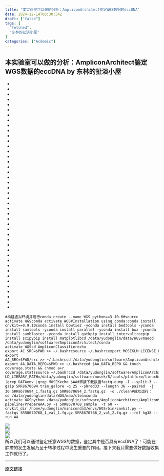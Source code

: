 ```yaml
---
title: "本实验室可以做的分析：AmpliconArchitect鉴定WGS数据的eccDNA"
date: 2024-12-14T00:30:54Z
draft: ["false"]
tags: [
  "fetched",
  "东林的扯淡小屋"
]
categories: ["Acdemic"]
---
```

本实验室可以做的分析：AmpliconArchitect鉴定WGS数据的eccDNA by 东林的扯淡小屋
------
<div><section><section><ul><li><li><li><li><li><li><li><li><li><li><li><li><li><li><li><li><li><li><li><li><li><li><li><li><li><li><li><li><li><li><li><li><li><li><li><li><li><li><li><li><li><li><li><li></ul><pre data-lang="swift"><code><span leaf=""><span>#构建虚拟环境并进行</span></span></code><code><span leaf=""><span>conda create </span><span>--</span><span>name </span><span>WGS</span><span> python</span><span>==</span><span>3.10</span><span>.</span><span>6</span></span></code><code><span leaf=""><span>#source activate </span><span>WGS</span></span></code><code><span leaf=""><span>conda activate </span><span>WGS</span></span></code><code><span leaf=""><span>#</span><span>Installation</span><span> using conda:</span></span></code><code><span leaf=""><span>conda install cnvkit</span><span>==</span><span>0.9</span><span>.</span><span>10</span></span></code><code><span leaf=""><span>conda install bowtie2 </span><span>-</span><span>y</span></span></code><code><span leaf=""><span>conda install bedtools </span><span>-</span><span>y</span></span></code><code><span leaf=""><span>conda install samtools </span><span>-</span><span>y</span></span></code><code><span leaf=""><span>conda install parallel </span><span>-</span><span>y</span></span></code><code><span leaf=""><span>conda install bwa </span><span>-</span><span>y</span></span></code><code><span leaf=""><span>conda install samblaster </span><span>-</span><span>y</span></span></code><code><span leaf=""><span>conda install gatk</span></span></code><code><span leaf=""><span>pip install intervaltree</span></span></code><code><span leaf=""><span>pip install scipy</span></span></code><code><span leaf=""><span>pip install matplotlib</span></span></code><code><span leaf=""><span>cd </span><span>/data/</span><span>yudonglin</span><span>/data/</span><span>WGS</span><span>/mao</span></span></code><code><span leaf=""><span>cd /data</span><span>/yudonglin/</span><span>software</span><span>/AmpliconArchitect/</span></span></code><code><span leaf=""><span>conda activate </span><span>WGS</span></span></code><code><span leaf=""><span>cd </span><span>AmpliconClassifier</span></span></code><code><span leaf=""><span>echo export </span><span>AC_SRC</span><span>=</span><span>$PWD</span><span> </span><span>&gt;&gt;</span><span> </span><span>~/</span><span>.bashrc</span></span></code><code><span leaf=""><span>source </span><span>~/</span><span>.bashrc</span></span></code><code><span leaf=""><span>export </span><span>MOSEKLM_LICENSE_FILE</span><span>=/</span><span>data</span><span>/yudonglin/</span><span>software</span><span>/AmpliconArchitect/</span><span> </span><span>&gt;&gt;</span><span> </span><span>~/</span><span>.bashrc </span><span>&amp;&amp;</span><span> source </span><span>~/</span><span>.bashrc</span></span></code><code><span leaf=""><span>cd </span><span>/data/</span><span>yudonglin</span><span>/software/</span><span>AmpliconArchitect</span><span>/</span></span></code><code><span leaf=""><span>echo export AA_SRC=$PWD/src </span><span>&gt;&gt;</span><span> </span><span>~/</span><span>.bashrc</span></span></code><code><span leaf=""><span>cd </span><span>/data/</span><span>yudonglin</span><span>/software/</span><span>AmpliconArchitect</span><span>/data_repo</span></span></code><code><span leaf=""><span>echo export AA_DATA_REPO=$PWD &gt;&gt; ~/.bashrc</span></span></code><code><span leaf=""><span>cd </span><span>$AA_DATA_REPO</span><span> </span><span>&amp;&amp;</span><span> touch coverage.stats </span><span>&amp;&amp;</span><span> chmod a</span><span>+</span><span>r coverage.stats</span></span></code><code><span leaf=""><span>source </span><span>~/</span><span>.bashrc</span></span></code><code><span leaf=""><span>cd </span><span>/data/</span><span>yudonglin</span><span>/software/</span><span>AmpliconArchitect</span></span></code><code><span leaf=""><span>AA</span><span>=/</span><span>data</span><span>/yudonglin/</span><span>software</span><span>/AmpliconArchitect/</span><span>docker</span><span>/run_aa_docker.sh</span></span></code><code><span leaf=""><span>export LD_LIBRARY_PATH=/data</span><span>/yudonglin/</span><span>software</span><span>/mosek/</span><span>8</span><span>/tools/</span><span>platform</span><span>/linux64x86/</span><span>bin:</span><span>$LD_LIBRARY_PATH</span><span>&gt;&gt;</span><span> </span><span>~/</span><span>.bashrc </span><span>&amp;&amp;</span><span> source </span><span>~/</span><span>.bashrc </span></span></code><code><span leaf=""><span>#</span><span>./</span><span>software</span><span>/mosek/</span><span>8</span><span>/tools/</span><span>platform</span><span>/linux64x86/</span><span>bin</span><span>/libmosekxx8_0.so</span></span></code><code><span leaf=""><span>env |grep DATA</span></span></code><code><span leaf=""><span>env |grep MOSEK</span></span></code><code><span leaf=""><span>echo $AA</span></span></code><code><span leaf=""><span>#直接下载数据</span></span></code><code><span leaf=""><span>fastq-dump -I --split-3 --gzip SRR8670694 </span></span></code><code><span leaf=""><span>trim_galore -q 25 --phred33 --length 36 --paired  -j 30 SRR8670694_1.fastq.gz SRR8670694_2.fastq.gz  -o ./clean</span></span></code><code><span leaf=""><span>#成功运行：</span></span></code><code><span leaf=""><span>cd </span><span>/data/</span><span>yudonglin</span><span>/data/</span><span>WGS</span><span>/mao/</span><span>clean</span></span></code><code><span leaf=""><span>conda activate </span><span>WGS</span></span></code><code><span leaf=""><span>python </span><span>/data/</span><span>yudonglin</span><span>/software/</span><span>AmpliconArchitect</span><span>/AmpliconSuite-pipeline/</span><span>PrepareAA</span><span>.py </span><span>-</span><span>s </span><span>SRR8670768_sample</span><span>  </span><span>-</span><span>t </span><span>60</span><span> </span><span>--</span><span>cnvkit_dir </span><span>/home/</span><span>yudonglin</span><span>/miniconda3/</span><span>envs</span><span>/WGS/</span><span>bin</span><span>/</span><span>cnvkit.py </span><span>--</span><span>fastqs </span><span>SRR8670768_1_val_1</span><span>.fq.gz </span><span>SRR8670768_2_val_2</span><span>.fq.gz </span><span>--</span><span>ref hg38 </span><span>--</span><span>run_AA</span></span></code><code><span leaf=""><br></span></code></pre></section></section><section nodeleaf=""><img data-imgfileid="100027829" data-ratio="0.5935185185185186" data-s="300,640" data-src="https://mmbiz.qpic.cn/mmbiz_png/kZ1wdgAscBricicFNLOEKibZHMftxcVVu2JxyBT3acWNZr3jxHXViavJQOLAX2BVibOYDeAPhiceaXaHpThibPlnnnHTA/640?wx_fmt=png&amp;from=appmsg" data-type="png" data-w="1080" type="block" src="https://mmbiz.qpic.cn/mmbiz_png/kZ1wdgAscBricicFNLOEKibZHMftxcVVu2JxyBT3acWNZr3jxHXViavJQOLAX2BVibOYDeAPhiceaXaHpThibPlnnnHTA/640?wx_fmt=png&amp;from=appmsg"></section><section nodeleaf=""><img data-src="https://mmbiz.qpic.cn/mmbiz_png/kZ1wdgAscBqTRWBb24ibv0mwUyII7cAuNaEibWucny7PLWG0iaIbFqKtg8o8nM2rIodFLn5XrwGZoYrAkvh838msw/640?wx_fmt=png&amp;from=appmsg" data-ratio="0.41574074074074074" data-s="300,640" data-type="png" data-w="1080" type="block" data-imgfileid="100027895" src="https://mmbiz.qpic.cn/mmbiz_png/kZ1wdgAscBqTRWBb24ibv0mwUyII7cAuNaEibWucny7PLWG0iaIbFqKtg8o8nM2rIodFLn5XrwGZoYrAkvh838msw/640?wx_fmt=png&amp;from=appmsg"></section><section nodeleaf=""><img data-src="https://mmbiz.qpic.cn/mmbiz_png/kZ1wdgAscBpWjxwnR6d7E1MranaeicibMQPQZUbSS8CVyiaQjrekyZt5WlJ4WFrU0B15ick8PRCZPZ1vFEHI5orVpg/640?wx_fmt=png&amp;from=appmsg" data-ratio="0.2064814814814815" data-s="300,640" data-type="png" data-w="1080" type="block" data-imgfileid="100027902" src="https://mmbiz.qpic.cn/mmbiz_png/kZ1wdgAscBpWjxwnR6d7E1MranaeicibMQPQZUbSS8CVyiaQjrekyZt5WlJ4WFrU0B15ick8PRCZPZ1vFEHI5orVpg/640?wx_fmt=png&amp;from=appmsg"></section><section><span leaf="">所以我们可以通过鉴定任意WGS的数据，鉴定其中是否具有eccDNA了！可能在肿瘤的发生发展乃至于转移过程中发生重要的作用。接下来我只需要做好数据收集工作就行了。</span></section><p><mp-style-type data-value="3"></mp-style-type></p></div>  
<hr>
<a href="https://mp.weixin.qq.com/s/ZwTpcgE8CWHAsjGBA_M0ig",target="_blank" rel="noopener noreferrer">原文链接</a>
